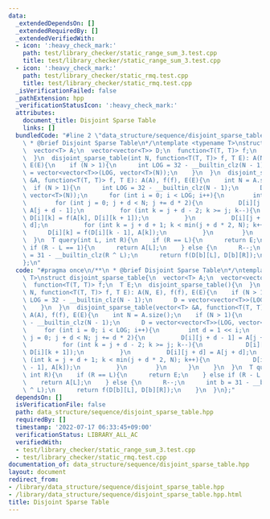 ```yaml
---
data:
  _extendedDependsOn: []
  _extendedRequiredBy: []
  _extendedVerifiedWith:
  - icon: ':heavy_check_mark:'
    path: test/library_checker/static_range_sum_3.test.cpp
    title: test/library_checker/static_range_sum_3.test.cpp
  - icon: ':heavy_check_mark:'
    path: test/library_checker/static_rmq.test.cpp
    title: test/library_checker/static_rmq.test.cpp
  _isVerificationFailed: false
  _pathExtension: hpp
  _verificationStatusIcon: ':heavy_check_mark:'
  attributes:
    document_title: Disjoint Sparse Table
    links: []
  bundledCode: "#line 2 \"data_structure/sequence/disjoint_sparse_table.hpp\"\n/**\n\
    \ * @brief Disjoint Sparse Table\n*/\ntemplate <typename T>\nstruct disjoint_sparse_table{\n\
    \  vector<T> A;\n  vector<vector<T>> D;\n  function<T(T, T)> f;\n  T E;\n  disjoint_sparse_table(){\n\
    \  }\n  disjoint_sparse_table(int N, function<T(T, T)> f, T E): A(N, E), f(f),\
    \ E(E){\n    if (N > 1){\n      int LOG = 32 - __builtin_clz(N - 1);\n      D\
    \ = vector<vector<T>>(LOG, vector<T>(N));\n    }\n  }\n  disjoint_sparse_table(vector<T>\
    \ &A, function<T(T, T)> f, T E): A(A), f(f), E(E){\n    int N = A.size();\n  \
    \  if (N > 1){\n      int LOG = 32 - __builtin_clz(N - 1);\n      D = vector<vector<T>>(LOG,\
    \ vector<T>(N));\n      for (int i = 0; i < LOG; i++){\n        int d = 1 << i;\n\
    \        for (int j = 0; j + d < N; j += d * 2){\n          D[i][j + d - 1] =\
    \ A[j + d - 1];\n          for (int k = j + d - 2; k >= j; k--){\n           \
    \ D[i][k] = f(A[k], D[i][k + 1]);\n          }\n          D[i][j + d] = A[j +\
    \ d];\n          for (int k = j + d + 1; k < min(j + d * 2, N); k++){\n      \
    \      D[i][k] = f(D[i][k - 1], A[k]);\n          }\n        }\n      }\n    }\n\
    \  }\n  T query(int L, int R){\n    if (R == L){\n      return E;\n    } else\
    \ if (R - L == 1){\n      return A[L];\n    } else {\n      R--;\n      int b\
    \ = 31 - __builtin_clz(R ^ L);\n      return f(D[b][L], D[b][R]);\n    }\n  }\n\
    };\n"
  code: "#pragma once\n/**\n * @brief Disjoint Sparse Table\n*/\ntemplate <typename\
    \ T>\nstruct disjoint_sparse_table{\n  vector<T> A;\n  vector<vector<T>> D;\n\
    \  function<T(T, T)> f;\n  T E;\n  disjoint_sparse_table(){\n  }\n  disjoint_sparse_table(int\
    \ N, function<T(T, T)> f, T E): A(N, E), f(f), E(E){\n    if (N > 1){\n      int\
    \ LOG = 32 - __builtin_clz(N - 1);\n      D = vector<vector<T>>(LOG, vector<T>(N));\n\
    \    }\n  }\n  disjoint_sparse_table(vector<T> &A, function<T(T, T)> f, T E):\
    \ A(A), f(f), E(E){\n    int N = A.size();\n    if (N > 1){\n      int LOG = 32\
    \ - __builtin_clz(N - 1);\n      D = vector<vector<T>>(LOG, vector<T>(N));\n \
    \     for (int i = 0; i < LOG; i++){\n        int d = 1 << i;\n        for (int\
    \ j = 0; j + d < N; j += d * 2){\n          D[i][j + d - 1] = A[j + d - 1];\n\
    \          for (int k = j + d - 2; k >= j; k--){\n            D[i][k] = f(A[k],\
    \ D[i][k + 1]);\n          }\n          D[i][j + d] = A[j + d];\n          for\
    \ (int k = j + d + 1; k < min(j + d * 2, N); k++){\n            D[i][k] = f(D[i][k\
    \ - 1], A[k]);\n          }\n        }\n      }\n    }\n  }\n  T query(int L,\
    \ int R){\n    if (R == L){\n      return E;\n    } else if (R - L == 1){\n  \
    \    return A[L];\n    } else {\n      R--;\n      int b = 31 - __builtin_clz(R\
    \ ^ L);\n      return f(D[b][L], D[b][R]);\n    }\n  }\n};"
  dependsOn: []
  isVerificationFile: false
  path: data_structure/sequence/disjoint_sparse_table.hpp
  requiredBy: []
  timestamp: '2022-07-17 06:33:45+09:00'
  verificationStatus: LIBRARY_ALL_AC
  verifiedWith:
  - test/library_checker/static_range_sum_3.test.cpp
  - test/library_checker/static_rmq.test.cpp
documentation_of: data_structure/sequence/disjoint_sparse_table.hpp
layout: document
redirect_from:
- /library/data_structure/sequence/disjoint_sparse_table.hpp
- /library/data_structure/sequence/disjoint_sparse_table.hpp.html
title: Disjoint Sparse Table
---
```

